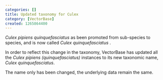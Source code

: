 ```yaml
---
categories: []
title: Updated taxonomy for Culex
category: [VectorBase]
created: 1265864400
---
```

<i>Culex pipiens quinquefasciatus</i> as been promoted from sub-species to  species, and is now called <i>Culex quinquefasciatus</i> .
<p>
In order to reflect this change in the taxonomy, VectorBase has updated all the <i>Culex pipiens (quinquefasciatus)</i> instances to its new taxonomic name, <i>Culex quinquefasciatus</i>.   
<p>
The name only has been changed, the underlying data remain the same. 
